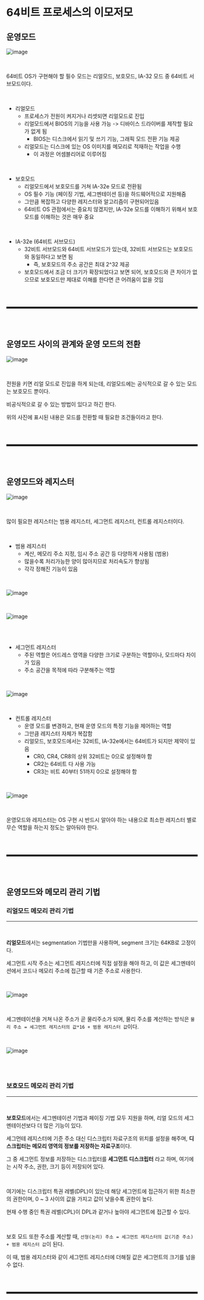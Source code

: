 # 64비트 프로세스의 이모저모

## 운영모드

![image](https://user-images.githubusercontent.com/52172169/192705549-43e0824d-c4b9-40b0-b5c6-f1f7592563a0.png)

<br>

64비트 OS가 구현해야 할 필수 모드는 리얼모드, 보호모드, IA-32 모드 중 64비트 서브모드이다.

<br>

+ 리얼모드
  + 프로세스가 전원이 켜지거나 리셋되면 리얼모드로 진입
  + 리얼모드에서 BIOS의 기능을 사용 가능 -> 디바이스 드라이버를 제작할 필요가 없게 됨
    + BIOS는 디스크에서 읽기 및 쓰기 기능, 그래픽 모드 전환 기능 제공
  + 리얼모드는 디스크에 있는 OS 이미지를 메모리로 적재하는 작업을 수행
    + 이 과정은 어셈블리어로 이루어짐

<br>

+ 보호모드
  + 리얼모드에서 보호모드를 거쳐 IA-32e 모드로 전환됨
  + OS 필수 기능 (페이징 기법, 세그멘테이션 등)을 하드웨어적으로 지원해줌
  + 그만큼 복잡하고 다양한 레지스터와 알고리즘이 구현되어있음
  + 64비트 OS 관점에서는 중요치 않겠지만, IA-32e 모드를 이해하기 위해서 보호모드를 이해하는 것은 매우 중요

<br>

+ IA-32e (64비트 서브모드)
  + 32비트 서브모드와 64비트 서브모드가 있는데, 32비트 서브모드는 보호모드와 동일하다고 보면 됨
    + 즉, 보호모드의 주소 공간은 최대 2^32 제공
  + 보호모드에서 조금 더 크기가 확장되었다고 보면 되어, 보호모드와 큰 차이가 없으므로 보호모드만 제대로 이해를 한다면 큰 어려움이 없을 것임

<br><br>
<hr style="border: 2px solid;">
<br><br>

## 운영모드 사이의 관계와 운영 모드의 전환

![image](https://user-images.githubusercontent.com/52172169/192710865-4b8e278a-62a0-43a8-9019-e9f443dff46d.png)

<br>

전원을 키면 리얼 모드로 진입을 하게 되는데, 리얼모드에는 공식적으로 갈 수 있는 모드는 보호모드 뿐이다.

비공식적으로 갈 수 있는 방법이 있다고 하긴 한다.

위의 사진에 표시된 내용은 모드를 전환할 때 필요한 조건들이라고 한다.

<br><br>
<hr style="border: 2px solid;">
<br><br>

## 운영모드와 레지스터

![image](https://user-images.githubusercontent.com/52172169/192711857-3df715c4-e625-4de6-beeb-186914c258a2.png)

<br>

많이 필요한 레지스터는 범용 레지스터, 세그먼트 레지스터, 컨트롤 레지스터이다.

<br>

+ 범용 레지스터
  + 계산, 메모리 주소 지정, 임시 주소 공간 등 다양하게 사용됨 (범용)
  + 많을수록 처리가능한 양이 많아지므로 처리속도가 향상됨
  + 각각 정해진 기능이 있음

<br>

![image](https://user-images.githubusercontent.com/52172169/192721568-d5cf0ddd-70b3-4bf0-9593-a3efadd9d4aa.png)

<br>

![image](https://user-images.githubusercontent.com/52172169/192721987-e26a4575-0145-4740-98e9-a4635674f81c.png)

<br><br>

+ 세그먼트 레지스터
  + 주된 역할은 어드레스 영역을 다양한 크기로 구분하는 역할이나, 모드마다 차이가 있음
  + 주소 공간을 목적에 따라 구분해주는 역할

<br>

![image](https://user-images.githubusercontent.com/52172169/192725127-741bbdac-52aa-4056-be87-def0f429117c.png)

<br>

+ 컨트롤 레지스터
  + 운영 모드를 변경하고, 현재 운영 모드의 특정 기능을 제어하는 역할
  + 그만큼 레지스터 자체가 복잡함
  + 리얼모드, 보호모드에서는 32비트, IA-32e에서는 64비트가 되지만 제약이 있음
    + CR0, CR4, CR8의 상위 32비트는 0으로 설정해야 함
    + CR2는 64비트 다 사용 가능
    + CR3는 비트 40부터 51까지 0으로 설정해야 함 

<br>

![image](https://user-images.githubusercontent.com/52172169/192727438-2f651654-fb14-4549-a3d1-960962249074.png)

<br>

운영모드와 레지스터는 OS 구현 시 반드시 알아야 하는 내용으로 최소한 레지스터 별로 무슨 역할을 하는지 정도는 알아둬야 한다.

<br><br>
<hr style="border: 2px solid;">
<br><br>

## 운영모드와 메모리 관리 기법
### 리얼모드 메모리 관리 기법
---

<br>

**리얼모드**에서는 segmentation 기법만을 사용하며, segment 크기는 64KB로 고정이다.

세그먼트 시작 주소는 세그먼트 레지스터에 직접 설정을 해야 하고, 이 값은 세그멘테이션에서 코드나 메모리 주소에 접근할 때 기준 주소로 사용한다.

<br>

![image](https://user-images.githubusercontent.com/52172169/192731378-4806c6d9-e7bf-475f-911e-a07419774318.png)

<br>

세그멘테이션을 거쳐 나온 주소가 곧 물리주소가 되며, 물리 주소를 계산하는 방식은 ```물리 주소 = 세그먼트 레지스터의 값*16 + 범용 레지스터 값```이다.

<br>

![image](https://user-images.githubusercontent.com/52172169/192731635-7062f94c-8fd8-4a24-9a9a-32aedb2cc0d8.png)

<br><br>

### 보호모드 메모리 관리 기법
---

<br>

**보호모드**에서는 세그멘테이션 기법과 페이징 기법 모두 지원을 하며, 리얼 모드의 세그멘테이션보다 더 많은 기능이 있다.

세그먼테 레지스터에 기준 주소 대신 디스크립터 자료구조의 위치를 설정을 해주며, **디스크립터는 메모리 영역의 정보를 저장하는 자료구조**이다.

그 중 세그먼트 정보를 저장하는 디스크립터를 **세그먼트 디스크립터** 라고 하며, 여기에는 시작 주소, 권한, 크기 등이 저장되어 있다.

<br>

여기에는 디스크립터 특권 레벨(DPL)이 있는데 해당 세그먼트에 접근하기 위한 최소한의 권한이며, 0 ~ 3 사이의 값을 가지고 값이 낮을수록 권한이 높다.

현재 수행 중인 특권 레벨(CPL)이 DPL과 같거나 높아야 세그먼트에 접근할 수 있다.

<br>

보호 모드 또한 주소를 계산할 때, ```선형(논리) 주소 = 세그먼트 레지스터의 값(기준 주소) + 범용 레지스터 값```이 된다.

이 때, 범용 레지스터와 같이 세그먼트 레지스터에 더해질 값은 세그먼트의 크기를 넘을 수 없다.




<br><br>
<hr style="border: 2px solid;">
<br><br>








